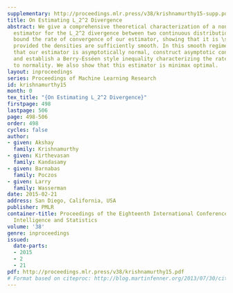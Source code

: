 ```yaml
---
supplementary: http://proceedings.mlr.press/v38/krishnamurthy15-supp.pdf
title: On Estimating L_2^2 Divergence
abstract: We give a comprehensive theoretical characterization of a nonparametric
  estimator for the L_2^2 divergence between two continuous distributions. We first
  bound the rate of convergence of our estimator, showing that it is \sqrtn-consistent
  provided the densities are sufficiently smooth. In this smooth regime, we then show
  that our estimator is asymptotically normal, construct asymptotic confidence intervals,
  and establish a Berry-Esséen style inequality characterizing the rate of convergence
  to normality. We also show that this estimator is minimax optimal.
layout: inproceedings
series: Proceedings of Machine Learning Research
id: krishnamurthy15
month: 0
tex_title: "{On Estimating L_2^2 Divergence}"
firstpage: 498
lastpage: 506
page: 498-506
order: 498
cycles: false
author:
- given: Akshay
  family: Krishnamurthy
- given: Kirthevasan
  family: Kandasamy
- given: Barnabas
  family: Poczos
- given: Larry
  family: Wasserman
date: 2015-02-21
address: San Diego, California, USA
publisher: PMLR
container-title: Proceedings of the Eighteenth International Conference on Artificial
  Intelligence and Statistics
volume: '38'
genre: inproceedings
issued:
  date-parts:
  - 2015
  - 2
  - 21
pdf: http://proceedings.mlr.press/v38/krishnamurthy15.pdf
# Format based on citeproc: http://blog.martinfenner.org/2013/07/30/citeproc-yaml-for-bibliographies/
---
```

